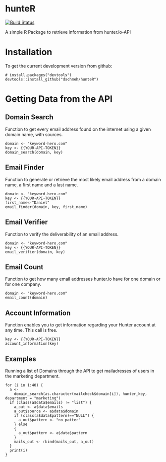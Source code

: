 # hunteR

[![Build Status](https://travis-ci.org/dschmeh/hunteR.svg?branch=master)](https://travis-ci.org/dschmeh/hunteR)

A simple R Package to retrieve information from hunter.io-API
# Installation 

To get the current development version from github:

```
# install.packages("devtools")
devtools::install_github("dschmeh/hunteR")
```

# Getting Data from the API

## Domain Search
Function to get every email address found on the internet using a given domain name, with sources.
```
domain <- "keyword-hero.com"
key <- {{YOUR-API-TOKEN}}
domain_search(domain, key)
```

## Email Finder
Function to generate or retrieve the most likely email address from a domain name, a first name and a last name.
```
domain <- "keyword-hero.com"
key <- {{YOUR-API-TOKEN}}
first_name<-"Daniel"
email_finder(domain, key, first_name)
```

## Email Verifier
Function to verify the deliverability of an email address.
```
domain <- "keyword-hero.com"
key <- {{YOUR-API-TOKEN}}
email_verifier(domain, key)
```

## Email Count
 Function to get how many email addresses hunter.io have for one domain or for one company.
```
domain <- "keyword-hero.com"
email_count(domain)
```

## Account Information
Function enables you to get information regarding your Hunter account at any time. This call is free.
```
key <- {{YOUR-API-TOKEN}}
account_information(key)
```

## Examples

Running a list of Domains through the API to get mailadresses of users in the marketing department.
```
for (i in 1:40) {
  a <-
    domain_search(as.character(mailcheck$domain[i]), hunter_key, department = "marketing")
  if (class(a$data$emails) != "list") {
    a_out <- a$data$emails
    a_out$source <- a$data$domain
    if (class(a$data$pattern)=="NULL") {
      a_out$pattern <- "no_patter"
    } else
    {
      a_out$pattern <- a$data$pattern
    }
    mails_out <- rbind(mails_out, a_out)
  }
  print(i)
}
```

